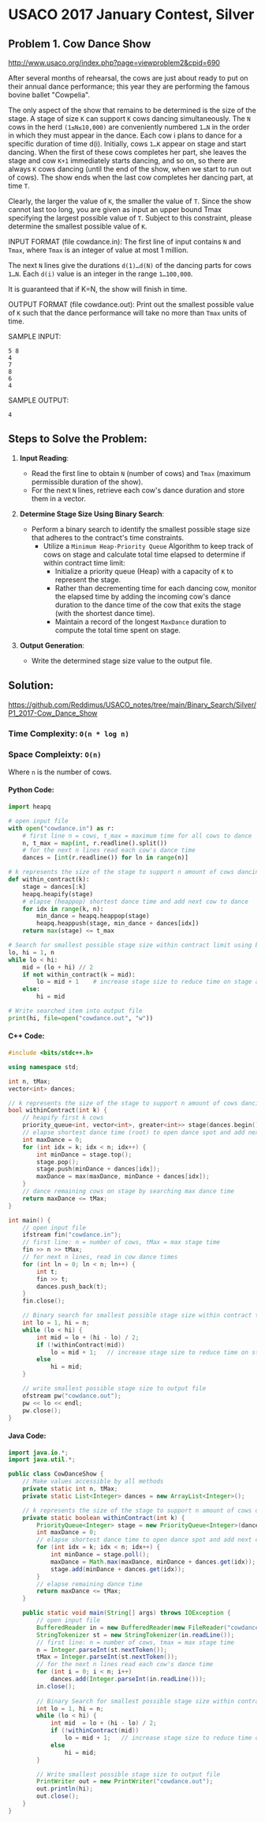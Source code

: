 # USACO 2017 January Contest, Silver
## Problem 1. Cow Dance Show

http://www.usaco.org/index.php?page=viewproblem2&cpid=690

After several months of rehearsal, the cows are just about ready to put on their annual dance 
performance; this year they are performing the famous bovine ballet "Cowpelia".

The only aspect of the show that remains to be determined is the size of the stage. A stage 
of size `K` can support `K` cows dancing simultaneously. The `N` cows in the herd `(1≤N≤10,000)` 
are conveniently numbered `1…N` in the order in which they must appear in the dance. Each 
cow i plans to dance for a specific duration of time d(i). Initially, cows `1…K` appear 
on stage and start dancing. When the first of these cows completes her part, she leaves 
the stage and cow `K+1` immediately starts dancing, and so on, so there are always `K` cows 
dancing (until the end of the show, when we start to run out of cows). The show ends when 
the last cow completes her dancing part, at time `T`.

Clearly, the larger the value of `K`, the smaller the value of `T`. Since the show cannot last 
too long, you are given as input an upper bound Tmax specifying the largest possible value 
of `T`. Subject to this constraint, please determine the smallest possible value of `K`.

INPUT FORMAT (file cowdance.in):
The first line of input contains `N` and `Tmax`, where `Tmax` is an integer of value at most 1 million.

The next `N` lines give the durations `d(1)…d(N)` of the dancing parts for cows `1…N`. Each `d(i)` 
value is an integer in the range `1…100,000`.

It is guaranteed that if K=N, the show will finish in time.

OUTPUT FORMAT (file cowdance.out):
Print out the smallest possible value of `K` such that the dance performance will take no more 
than `Tmax` units of time.

SAMPLE INPUT:
```
5 8
4
7
8
6
4
```
SAMPLE OUTPUT:
```
4
```

## Steps to Solve the Problem:

1. **Input Reading**:
   - Read the first line to obtain `N` (number of cows) and `Tmax` (maximum permissible duration of the show).
   - For the next `N` lines, retrieve each cow's dance duration and store them in a vector.

2. **Determine Stage Size Using Binary Search**:
   - Perform a binary search to identify the smallest possible stage size that adheres to the contract's time constraints.
     - Utilize a `Minimum Heap-Priority Queue` Algorithm to keep track of cows on stage and calculate total time elapsed to determine if within contract time limit:
       - Initialize a priority queue (Heap) with a capacity of `K` to represent the stage.
       - Rather than decrementing time for each dancing cow, monitor the elapsed time by adding the incoming cow's dance duration to the dance time of the cow that exits the stage (with the shortest dance time).
       - Maintain a record of the longest `MaxDance` duration to compute the total time spent on stage.

3. **Output Generation**:
   - Write the determined stage size value to the output file.


## Solution:

https://github.com/Reddimus/USACO_notes/tree/main/Binary_Search/Silver/P1_2017-Cow_Dance_Show

### Time Complexity: `O(n * log n)`
### Space Compleixty: `O(n)`
Where `n` is the number of cows.

#### Python Code:
```python
import heapq

# open input file
with open("cowdance.in") as r:
	# first line n = cows, t_max = maximum time for all cows to dance
	n, t_max = map(int, r.readline().split())
	# for the next n lines read each cow's dance time
	dances = [int(r.readline()) for ln in range(n)]

# k represents the size of the stage to support n amount of cows dancing
def within_contract(k):
	stage = dances[:k]
	heapq.heapify(stage)
	# elapse (heappop) shortest dance time and add next cow to dance
	for idx in range(k, n):
		min_dance = heapq.heappop(stage)
		heapq.heappush(stage, min_dance + dances[idx])
	return max(stage) <= t_max

# Search for smallest possible stage size within contract limit using binary search
lo, hi = 1, n
while lo < hi:
	mid = (lo + hi) // 2
	if not within_contract(k = mid):
		lo = mid + 1    # increase stage size to reduce time on stage and be within contract time limit
	else:
		hi = mid

# Write searched item into output file
print(hi, file=open("cowdance.out", "w"))
```


#### C++ Code:
```C++
#include <bits/stdc++.h>

using namespace std;

int n, tMax;
vector<int> dances;

// k represents the size of the stage to support n amount of cows dancing
bool withinContract(int k) {
	// heapify first k cows
	priority_queue<int, vector<int>, greater<int>> stage(dances.begin(), dances.begin() + k);
	// elapse shortest dance time (root) to open dance spot and add next cow to stage
	int maxDance = 0;
	for (int idx = k; idx < n; idx++) {
		int minDance = stage.top();
		stage.pop();
		stage.push(minDance + dances[idx]);
		maxDance = max(maxDance, minDance + dances[idx]);
	}
	// dance remaining cows on stage by searching max dance time
	return maxDance <= tMax;
}

int main() {
	// open input file
	ifstream fin("cowdance.in");
	// first line: n = number of cows, tMax = max stage time
	fin >> n >> tMax;
	// for next n lines, read in cow dance times
	for (int ln = 0; ln < n; ln++) {
		int t;
		fin >> t;
		dances.push_back(t);
	}
	fin.close();

	// Binary search for smallest possible stage size within contract time limit
	int lo = 1, hi = n;
	while (lo < hi) {
		int mid = lo + (hi - lo) / 2;
		if (!withinContract(mid))
			lo = mid + 1;   // increase stage size to reduce time on stage and be within contract time limit
		else
			hi = mid;
	}

	// write smallest possible stage size to output file
	ofstream pw("cowdance.out");
	pw << lo << endl;
	pw.close();
}
```

#### Java Code:
```Java
import java.io.*;
import java.util.*;

public class CowDanceShow {
	// Make values accessible by all methods
	private static int n, tMax;
	private static List<Integer> dances = new ArrayList<Integer>();

	// k represents the size of the stage to support n amount of cows dancing
	private static boolean withinContract(int k) {
		PriorityQueue<Integer> stage = new PriorityQueue<Integer>(dances.subList(0, k));
		int maxDance = 0;
		// elapse shortest dance time to open dance spot and add next cow to stage
		for (int idx = k; idx < n; idx++) {
			int minDance = stage.poll();
			maxDance = Math.max(maxDance, minDance + dances.get(idx));
			stage.add(minDance + dances.get(idx));
		}
		// elapse remaining dance time
		return maxDance <= tMax;
	}

	public static void main(String[] args) throws IOException {
		// open input file
		BufferedReader in = new BufferedReader(new FileReader("cowdance.in"));
		StringTokenizer st = new StringTokenizer(in.readLine());
		// first line: n = number of cows, tmax = max stage time
		n = Integer.parseInt(st.nextToken());
		tMax = Integer.parseInt(st.nextToken());
		// for the next n lines read each cow's dance time
		for (int i = 0; i < n; i++)
			dances.add(Integer.parseInt(in.readLine()));
		in.close();
		
		// Binary Search for smallest possible stage size within contract time limit
		int lo = 1, hi = n;
		while (lo < hi) {
			int mid  = lo + (hi - lo) / 2;
			if (!withinContract(mid))
				lo = mid + 1;   // increase stage size to reduce time on stage and be within contract time limit
			else
				hi = mid;
		}

		// Write smallest possible stage size to output file
		PrintWriter out = new PrintWriter("cowdance.out");
		out.println(hi);
		out.close();
	}
}
```